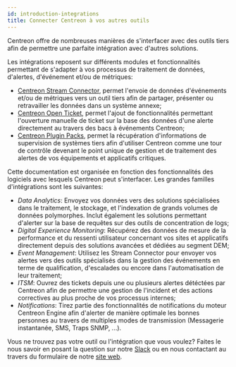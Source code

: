 ```yaml
---
id: introduction-integrations
title: Connecter Centreon à vos autres outils
---
```


Centreon offre de nombreuses manières de s'interfacer avec des outils tiers afin
de permettre une parfaite intégration avec d'autres solutions.

Les intégrations reposent sur différents modules et fonctionnalités permettant de 
s'adapter à vos processus de traitement de données, d'alertes, d'événement et/ou 
de métriques: 

- [Centreon Stream Connector](https://github.com/centreon/centreon-stream-connector-scripts), 
permet l'envoie de données d'événements et/ou de métriques vers un outil tiers afin 
de partager, présenter ou retravailler les données dans un système annexe;
- [Centreon Open Ticket](https://github.com/centreon/centreon-open-tickets), permet 
l'ajout de fonctionnalités permettant l'ouverture manuelle de ticket sur la base des 
données d'une alerte directement au travers des bacs à événements Centreon;
- [Centreon Plugin Packs](../integrations/plugin-packs/introduction.html), permet la 
récupération d'informations de supervision de systèmes tiers afin d'utiliser 
Centreon comme une tour de contrôle devenant le point unique de gestion 
et de traitement des alertes de vos équipements et applicatifs critiques.

Cette documentation est organisée en fonction des fonctionnalités des logiciels avec 
lesquels Centreon peut s'interfacer. Les grandes familles d'intégrations sont les 
suivantes: 

- *Data Analytics*: Envoyez vos données vers des solutions spécialisées dans le traitement,
le stockage, et l'indexation de grands volumes de données polymorphes. Inclut également les 
solutions permettant d'alerter sur la base de requêtes sur des outils de concentration de logs;
- *Digital Experience Monitoring*: Récupérez des données de mesure de la performance
et du ressenti utilisateur concernant vos sites et applicatifs directement depuis des 
solutions avancées et dédiées au segment DEM;
- *Event Management*: Utilisez les Stream Connector pour envoyer vos alertes vers 
des outils spécialisés dans la gestion des événements en terme de qualification, 
d'escalades ou encore dans l'automatisation de leur traitement;
- *ITSM*: Ouvrez des tickets depuis une ou plusieurs alertes détéctées par Centreon
afin de permettre une gestion de l'incident et des actions correctives au plus proche 
de vos processus internes;
- *Notifications*: Tirez partie des fonctionnalités de notifications du moteur Centreon Engine
afin d'alerter de manière optimale les bonnes personnes au travers de multiples modes 
de transmission (Messagerie instantanée, SMS, Traps SNMP, ...).

Vous ne trouvez pas votre outil ou l'intégration que vous voulez? Faites le nous 
savoir en posant la question sur notre [Slack](https://centreon.slack.com) ou en 
nous contactant au travers du formulaire de notre [site web](https://www.centreon.com/nous-contacter/).